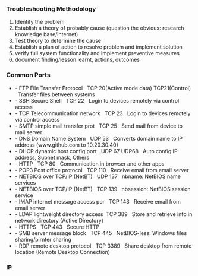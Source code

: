 
### Troubleshooting Methodology
  1. Identify the problem
  2. Establish a theory of probably cause (question the obvious: research knowledge base/internet)
  3. Test theory to determine the cause
  4. Establish a plan of action to resolve problem and implement solution
  5. verify full system functionality and implement preventive measures
  6. document finding/lesson learnt, actions, outcomes


### Common Ports
<ul>
  <li>- FTP File Transfer Protocol     &nbsp;   TCP 20(Active mode data) TCP21(Control) &nbsp;  Transfer files between systems </li>
  <li>- SSH Secure Shell                &nbsp;  TCP 22                                 &nbsp;   Login to devices remotely via control access</li>
  <li>- TCP Telecommunication network    &nbsp; TCP 23                                &nbsp;    Login to devices remotely via control access </li>
  <li> - SMTP simple mail transfer prot  &nbsp;  TCP 25                                &nbsp;    Send mail from device to mail server</li>
  <li>- DNS Domain Name System          &nbsp;  UDP 53                                 &nbsp;   Converts domain name to IP address (www.github.com to 10.20.30.40)</li>
  <li>- DHCP dynamic host config port   &nbsp;  UDP 67  UDP68                          &nbsp;   Auto config IP address, Subnet mask, Others</li>
  <li>- HTTP                            &nbsp;  TCP 80                                 &nbsp;   Communication in browser and other apps</li>
  <li>- POP3  Post office protocol      &nbsp;  TCP 110                                 &nbsp;  Receive email from email server</li>
  <li>- NETBIOS over TCP/IP (NetBT)     &nbsp;  UDP 137                                  &nbsp; nbname: NetBIOS name services </li>
  <li>- NETBIOS over TCP/IP (NetBT)      &nbsp; TCP 139                                 &nbsp;  nbsession: NetBIOS session service</li>
  <li>- IMAP internet message access por &nbsp; TCP 143                                &nbsp;   Receive email from email server</li>
  <li>- LDAP lightweight directory access &nbsp;TCP 389                                &nbsp;   Store and retrieve info in network directory (Active Directory)</li>
  <li>- HTTPS                            &nbsp; TCP 443                               &nbsp;    Secure HTTP </li>
  <li>- SMB server message block        &nbsp;  TCP 445                               &nbsp;    NetBIOS-less: Windows files sharing/pirnter sharing </li>
  <li>- RDP remote desktop protocol     &nbsp;  TCP 3389                              &nbsp;    Share desktop from remote location (Remote Desktop Connection) </li>
</ul>

### IP 
